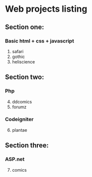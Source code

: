 # Web projects listing
## Section one:
### Basic html + css + javascript
1. safari
2. gothic
3. heliscience
## Section two:
### Php
4. ddcomics
5. forumz
### Codeigniter
6. plantae
## Section three:
### ASP.net
7. comics